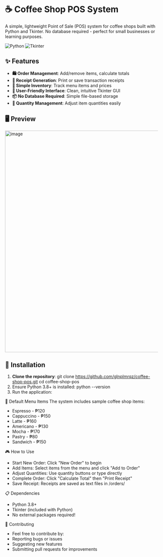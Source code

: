# ☕ Coffee Shop POS System

A simple, lightweight Point of Sale (POS) system for coffee shops built with Python and Tkinter. No database required - perfect for small businesses or learning purposes.

![Python](https://img.shields.io/badge/Python-3.8%2B-blue?logo=python)
![Tkinter](https://img.shields.io/badge/GUI-Tkinter-green)

## ✨ Features

- **🛍️ Order Management**: Add/remove items, calculate totals
- **🧾 Receipt Generation**: Print or save transaction receipts
- **💼 Simple Inventory**: Track menu items and prices
- **🎨 User-Friendly Interface**: Clean, intuitive Tkinter GUI
- **📦 No Database Required**: Simple file-based storage
- **🔢 Quantity Management**: Adjust item quantities easily

## 🖥️ Preview

<img width="1366" height="729" alt="image" src="https://github.com/user-attachments/assets/cccfae5e-a39a-416b-b544-c385c9236bc8" />

## 🚀 Installation

1. **Clone the repository**:
  git clone https://github.com/glnplmrqz/coffee-shop-pos.git
  cd coffee-shop-pos
2. Ensure Python 3.8+ is installed:
  python --version
3. Run the application:

🍵 Default Menu Items
The system includes sample coffee shop items:
- Espresso - ₱120
- Cappuccino - ₱150
- Latte - ₱160
- Americano - ₱130
- Mocha - ₱170
- Pastry - ₱80
- Sandwich - ₱150

🎮 How to Use
- Start New Order: Click "New Order" to begin
- Add Items: Select items from the menu and click "Add to Order"
- Adjust Quantities: Use quantity buttons or type directly
- Complete Order: Click "Calculate Total" then "Print Receipt"
- Save Receipt: Receipts are saved as text files in /orders/

📋 Dependencies
- Python 3.8+
- Tkinter (included with Python)
- No external packages required!

🤝 Contributing
- Feel free to contribute by:
- Reporting bugs or issues
- Suggesting new features
- Submitting pull requests for improvements
